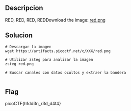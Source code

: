 ## Descripcion
RED, RED, RED, REDDownload the image: [red.png](https://challenge-files.picoctf.net/c_verbal_sleep/831307718b34193b288dde31e557484876fb84978b5818e2627e453a54aa9ba6/red.png)

## Solucion
```
# Descargar la imagen
wget https://artifacts.picoctf.net/c/XXX/red.png

# Utilizar zsteg para analizar la imagen
zsteg red.png

# Buscar canales con datos ocultos y extraer la bandera


```

## Flag
picoCTF{h1dd3n_r3d_d4t4}